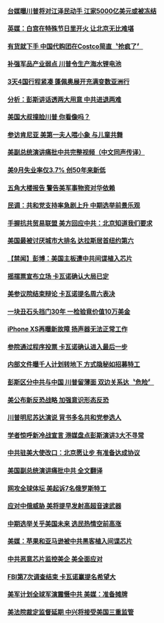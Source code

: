 #### [台媒曝川普将对江泽民动手 江家5000亿美元或被冻结](../pages/news203/a1394309.md?t=10062131) 

#### [英媒：白宫在特殊节日里开火 让北京无比难堪](../pages/news203/a1394339.md?t=10062131) 

#### [有货就下手 中国代购团在Costco简直〝抢疯了〞](../pages/news203/a1394340.md?t=10062131) 

#### [补强军品产业弱点 川普令生产海水锂电池](../pages/news203/a1394332.md?t=10062131) 

#### [3天4国行程紧凑 蓬佩奥展开充满变数亚洲行](../pages/news203/a1394323.md?t=10062131) 

#### [分析：彭斯讲话透两大用意 中共进退两难](../pages/news203/a1394315.md?t=10062131) 

#### [美国大叔撞脸川普 你看像吗？](../pages/news203/a1394303.md?t=10062131) 

#### [参访肯尼亚 美第一夫人喂小象 与儿童共舞](../pages/news203/a1394316.md?t=10062131) 

#### [美副总统演讲痛批中共完整视频（中文同声传译）](../pages/news203/a1394065.md?t=10062131) 

#### [美9月失业率仅3.7%  创50年来新低](../pages/news203/a1394236.md?t=10062131) 

#### [五角大楼报告 警告美军事物资对华依赖](../pages/news203/a1394267.md?t=10062131) 

#### [民调：共和党支持率急剧上升 中期选举前景乐观](../pages/news203/a1394275.md?t=10062131) 

#### [手握抗共贸易联盟 美方回应中共：北京知道我们要求](../pages/news203/a1394268.md?t=10062131) 

#### [美国最被讨厌城市大排名 达拉斯居首纽约第六](../pages/news203/a1394280.md?t=10062131) 

#### [【禁闻】彭博：美国主板遭中共间谍植入芯片](../pages/news203/a1394277.md?t=10062131) 

#### [摇摆票宣布立场 卡瓦诺确认大局已定](../pages/news203/a1394255.md?t=10062131) 

#### [美参议院结束辩论 卡瓦诺提名周六表决](../pages/news203/a1394271.md?t=10062131) 

#### [一块丑石头挡门30年 一检验竟价值10万美金](../pages/news203/a1394259.md?t=10062131) 

#### [iPhone XS再曝新故障  扬声器无法正常工作](../pages/news203/a1394252.md?t=10062131) 

#### [参院通过程序投票 卡瓦诺确认进入最后一步](../pages/news203/a1394224.md?t=10062131) 

#### [内部文件曝千人计划转地下 方式隐秘如招募特工](../pages/news203/a1394232.md?t=10062131) 

#### [彭斯区分中共与中国 川普留薄面 双边关系达〝危险〞](../pages/news203/a1394220.md?t=10062131) 

#### [美公布新反恐战略  加强意识形态反恐](../pages/news203/a1394217.md?t=10062131) 

#### [川普明尼苏达演说 背书多名共和党参选人](../pages/news203/a1394216.md?t=10062131) 

#### [学者惊呼新冷战宣言 港媒盘点彭斯演讲3大不寻常](../pages/news203/a1394200.md?t=10062131) 

#### [中共驻美大使改口：北京愿让步 有准备达成协议](../pages/news203/a1394058.md?t=10062131) 

#### [美国副总统演讲痛批中共 全文翻译](../pages/news203/a1394198.md?t=10062131) 

#### [网攻全球体坛 美起诉7名俄罗斯特工](../pages/news203/a1394178.md?t=10062131) 

#### [应对中俄威胁 美将提早发射高超音速武器](../pages/news203/a1394147.md?t=10062131) 

#### [中期选举关乎美国未来 选民热情空前高涨](../pages/news203/a1394127.md?t=10062131) 

#### [美媒：苹果和亚马逊被中共黑客植入间谍芯片](../pages/news203/a1394165.md?t=10062131) 

#### [中共恶意芯片监控美企 美全面应对](../pages/news203/a1394110.md?t=10062131) 

#### [FBI第7次调查结束 卡瓦诺赢提名希望大](../pages/news203/a1394112.md?t=10062131) 

#### [美军计划全球军演震慑中共 美媒：准备摊牌](../pages/news203/a1394079.md?t=10062131) 

#### [美法院裁定监督延期 中兴将接受美国三重监管](../pages/news203/a1394101.md?t=10062131) 

